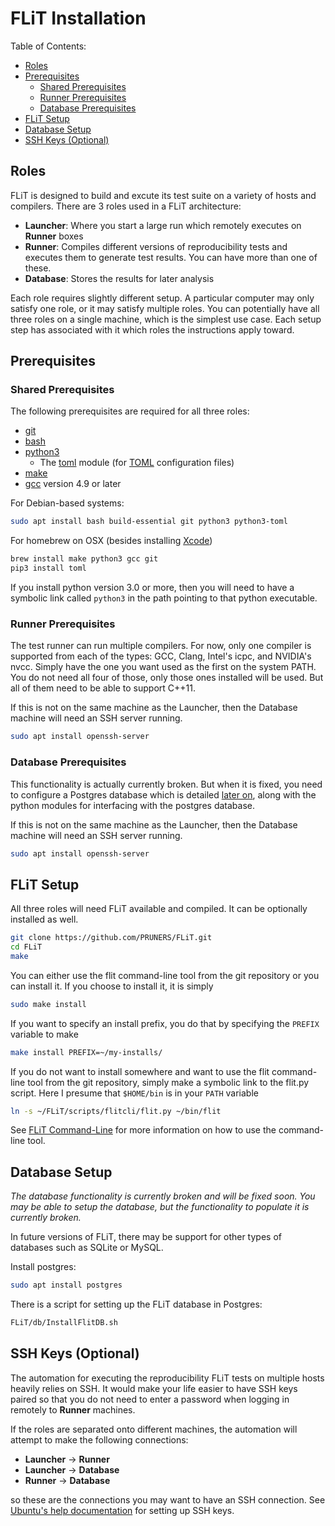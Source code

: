 # FLiT Installation

Table of Contents:

* [Roles](#roles)
* [Prerequisites](#prerequisites)
  * [Shared Prerequisites](#shared-prerequisites)
  * [Runner Prerequisites](#runner-prerequisites)
  * [Database Prerequisites](#database-prerequisites)
* [FLiT Setup](#flit-setup)
* [Database Setup](#database-setup)
* [SSH Keys (Optional)](#ssh-keys-optional)

## Roles

FLiT is designed to build and excute its test suite on a variety of hosts and
compilers.  There are 3 roles used in a FLiT architecture:

* **Launcher**: Where you start a large run which remotely executes on
  **Runner** boxes
* **Runner**: Compiles different versions of reproducibility tests and executes
  them to generate test results.  You can have more than one of these.
* **Database**: Stores the results for later analysis

Each role requires slightly different setup.  A particular computer may only
satisfy one role, or it may satisfy multiple roles.  You can potentially have
all three roles on a single machine, which is the simplest use case.  Each
setup step has associated with it which roles the instructions apply toward.

## Prerequisites

### Shared Prerequisites

The following prerequisites are required for all three roles:

* [git](https://git-scm.com)
* [bash](https://www.gnu.org/software/bash)
* [python3](https://www.python.org)
  * The [toml](https://github.com/uiri/toml) module (for
    [TOML](https://github.com/toml-lang/toml) configuration files)
* [make](https://www.gnu.org/software/make)
* [gcc](https://gcc.gnu.org) version 4.9 or later

For Debian-based systems:

```bash
sudo apt install bash build-essential git python3 python3-toml
```

For homebrew on OSX (besides installing [Xcode](https://developer.apple.com/xcode))

```bash
brew install make python3 gcc git
pip3 install toml
```

If you install python version 3.0 or more, then you will need to have a
symbolic link called `python3` in the path pointing to that python executable.

### Runner Prerequisites

The test runner can run multiple compilers.  For now, only one compiler is
supported from each of the types: GCC, Clang, Intel's icpc, and NVIDIA's nvcc.
Simply have the one you want used as the first on the system PATH.  You do not
need all four of those, only those ones installed will be used.  But all of
them need to be able to support C++11.

If this is not on the same machine as the Launcher, then the Database machine
will need an SSH server running.

```bash
sudo apt install openssh-server
```

### Database Prerequisites

This functionality is actually currently broken.  But when it is fixed, you
need to configure a Postgres database which is detailed [later
on](#database-setup), along with the python modules for interfacing with the
postgres database.

If this is not on the same machine as the Launcher, then the Database machine
will need an SSH server running.

```bash
sudo apt install openssh-server
```

## FLiT Setup

All three roles will need FLiT available and compiled.  It can be optionally
installed as well.

```bash
git clone https://github.com/PRUNERS/FLiT.git
cd FLiT
make
```

You can either use the flit command-line tool from the git repository or you
can install it.  If you choose to install it, it is simply

```bash
sudo make install
```

If you want to specify an install prefix, you do that by specifying the
`PREFIX` variable to make

```bash
make install PREFIX=~/my-installs/
```

If you do not want to install somewhere and want to use the flit command-line
tool from the git repository, simply make a symbolic link to the flit.py
script.  Here I presume that `$HOME/bin` is in your `PATH` variable

```bash
ln -s ~/FLiT/scripts/flitcli/flit.py ~/bin/flit
```

See [FLiT Command-Line](flit-command-line.md) for more information on how to
use the command-line tool.

## Database Setup

_The database functionality is currently broken and will be fixed soon.  You
may be able to setup the database, but the functionality to populate it is
currently broken._

In future versions of FLiT, there may be support for other types of databases
such as SQLite or MySQL.

Install postgres:

```bash
sudo apt install postgres
```

There is a script for setting up the FLiT database in Postgres:

```bash
FLiT/db/InstallFlitDB.sh
```

## SSH Keys (Optional)

The automation for executing the reproducibility FLiT tests on multiple hosts
heavily relies on SSH.  It would make your life easier to have SSH keys paired
so that you do not need to enter a password when logging in remotely to
**Runner** machines.

If the roles are separated onto different machines, the automation will attempt
to make the following connections:

* **Launcher** -> **Runner**
* **Launcher** -> **Database**
* **Runner** -> **Database**

so these are the connections you may want to have an SSH connection.  See
[Ubuntu's help
documentation](https://help.ubuntu.com/community/SSH/OpenSSH/Keys) for setting
up SSH keys.
